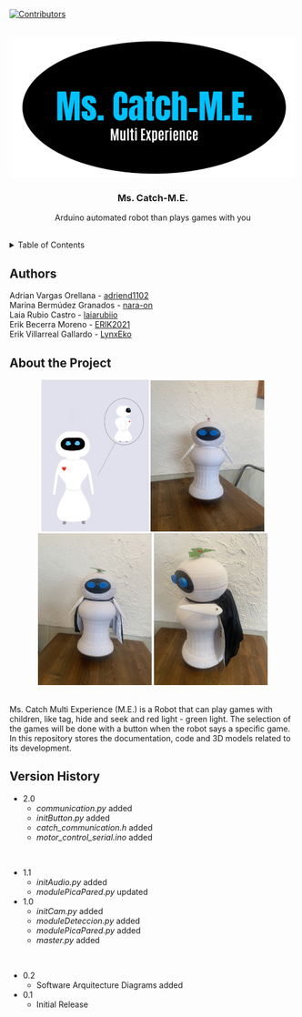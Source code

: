 [![Contributors][contributors-shield]][contributors-url]

<br />
<div align="center">
  <img src="https://github.com/Nara-On/MsCatch-ME/blob/main/documentation/images/logoMsCatchMe.png" width="500">
  <h3 align="center">Ms. Catch-M.E.</h3>
  <p align="center">
    Arduino automated robot than plays games with you
    <br />
    <br />
</div>

<details>
  <summary>Table of Contents</summary>
  <br/>
    <li>
      <a href="#authors">Authors</a>
    </li>
    <li>
      <a href="#about-the-project">About The Project</a>
    </li>
    <li>
      <a href="#version-history">Version History</a>
    </li>
</details>


## Authors
Adrian Vargas Orellana - <a href="https://github.com/adriend1102">adriend1102</a> <br />
Marina Bermúdez Granados - <a href="https://github.com/nara-on">nara-on</a> <br />
Laia Rubio Castro - <a href="https://github.com/laiarubiio">laiarubiio</a> <br />
Erik Becerra Moreno - <a href="https://github.com/ERlK2021">ERlK2021</a><br />
Erik Villarreal Gallardo - <a href="https://github.com/LynxEko">LynxEko</a> 


## About the Project
<div align="center">
  <img src="https://github.com/Nara-On/MsCatch-ME/blob/main/documentation/images/finalDesignMsCatchME.jpeg" width="189">
  <img src="https://github.com/Nara-On/MsCatch-ME/blob/main/documentation/images/photoMsCatchME_3.JPG" width="200">
  <img src="https://github.com/Nara-On/MsCatch-ME/blob/main/documentation/images/photoMsCatchME_12.JPG" width="200">
  <img src="https://github.com/Nara-On/MsCatch-ME/blob/main/documentation/images/photoMsCatchME_11.JPG" width="200">
</div>

<br />

Ms. Catch Multi Experience (M.E.) is a Robot that can play games with children, like tag, hide and seek and red light - green light. The selection of the games will be done with a button when the robot says a specific game. In this repository stores the documentation, code and 3D models related to its development.


## Version History

* 2.0
    * <i>communication.py</i> added
    * <i>initButton.py</i> added
    * <i>catch_communication.h</i> added
    * <i>motor_control_serial.ino</i> added

<br />

* 1.1
    * <i>initAudio.py</i> added
    * <i>modulePicaPared.py</i> updated
* 1.0
    * <i>initCam.py</i> added
    * <i>moduleDeteccion.py</i> added
    * <i>modulePicaPared.py</i> added
    * <i>master.py</i> added

<br />

* 0.2
    * Software Arquitecture Diagrams added
* 0.1
    * Initial Release
 

[contributors-shield]: https://img.shields.io/github/contributors/othneildrew/Best-README-Template.svg?style=for-the-badge
[contributors-url]: https://github.com/Nara-On/MsCatch-ME/graphs/contributors

